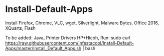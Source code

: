 # Install-Default-Apps
Install Firefox, Chrome, VLC, wget, Silverlight, Malware Bytes, Office 2016, XQuarts, Flash

To be added:
  Java, Printer Drivers HP+Hicoh,
Run:
sudo curl https://raw.githubusercontent.com/infestacool/Install-Default-Apps/master/Install_Default_Apps.sh | bash
